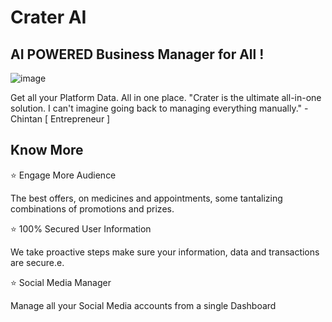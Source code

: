 # Crater AI

## AI POWERED Business Manager for All !
![image](https://github.com/YashSejwal/HealthcareUp/assets/63971462/b86b4aee-f8cb-4505-8538-c3068436e002])

Get all your
Platform Data.
All in one place.
"Crater is the ultimate all-in-one solution.
I can't imagine going back to managing
everything manually." - Chintan [ Entrepreneur ]

## Know More

⭐️ Engage More Audience

The best offers, on medicines and appointments, some tantalizing combinations of promotions and prizes.

⭐️ 100% Secured User Information

We take proactive steps make sure your information, data and transactions are secure.e.

⭐️ Social Media Manager

Manage all your Social Media accounts from a single Dashboard

